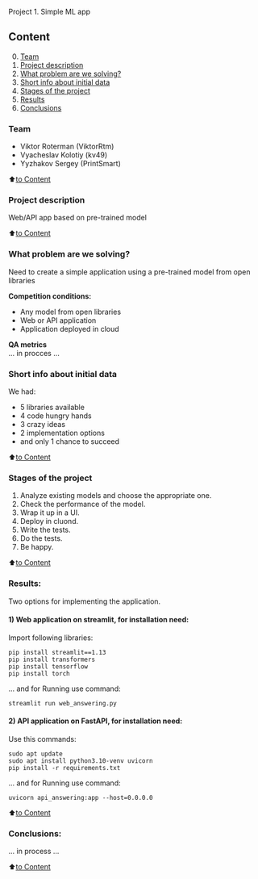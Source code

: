 Project 1. Simple ML app


## Content
0. [Team](.README.md#Team)
1. [Project description](.README.md#Project-description)
2. [What problem are we solving?](.README.md#What-problem-are-we-solving)
3. [Short info about initial data](.README.md#Short-info-about-initial-data)
4. [Stages of the project](.README.md#Stages-of-the-project)
5. [Results](.README.md#Results)
6. [Conclusions](.README.md#Conclusions)

### Team
- Viktor Roterman (ViktorRtm)
- Vyacheslav Kolotiy (kv49)
- Yyzhakov Sergey (PrintSmart)

:arrow_up:[to Content](_)

### Project description
Web/API app based on pre-trained model

:arrow_up:[to Content](_)


### What problem are we solving?
Need to create a simple application using a pre-trained model from open libraries

**Сompetition conditions:**
- Any model from open libraries
- Web or API application
- Application deployed in cloud

**QA metrics**     
... in procces ...


### Short info about initial data
We had:
- 5 libraries available
- 4 code hungry hands
- 3 crazy ideas
- 2 implementation options
- and only 1 chance to succeed

:arrow_up:[to Content](.README.md#Content)


### Stages of the project
1. Analyze existing models and choose the appropriate one.
2. Check the performance of the model.
3. Wrap it up in a UI.
4. Deploy in cluond.
5. Write the tests.
6. Do the tests.
7. Be happy.

:arrow_up:[to Content](.README.md#Content)


### Results:
Two options for implementing the application. 
#### 1) Web application on streamlit, for installation need:
Import following libraries:
```
pip install streamlit==1.13
pip install transformers
pip install tensorflow
pip install torch
```
... and for Running use command:
```
streamlit run web_answering.py 
```
#### 2) API application on FastAPI, for installation need:
Use this commands:
```
sudo apt update
sudo apt install python3.10-venv uvicorn
pip install -r requirements.txt
```
... and for Running use command:
```
uvicorn api_answering:app --host=0.0.0.0
```

:arrow_up:[to Content](.README.md#Content)


### Conclusions:
... in process ...

:arrow_up:[to Content](.README.md#Content)
